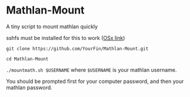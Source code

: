 # Mathlan-Mount
A tiny script to mount mathlan quickly

sshfs must be installed for this to work ([OSx link](https://github.com/osxfuse/osxfuse/wiki/SSHFS))

`git clone https://github.com/YourFin/Mathlan-Mount.git`

`cd Mathlan-Mount`

`./mountmath.sh $USERNAME` where `$USERNAME` is your mathlan username.

You should be prompted first for your computer password, and then your mathlan password.
